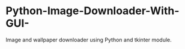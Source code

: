 # Python-Image-Downloader-With-GUI-
Image and wallpaper downloader using Python and tkinter module.

